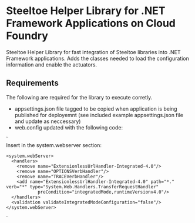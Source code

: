 # Steeltoe Helper Library for .NET Framework Applications on Cloud Foundry

Steeltoe Helper Library for fast integration of Steeltoe libraries into .NET Framework applications. Adds the classes needed to load the configuration information and enable the actuators. 

## Requirements
The following are required for the library to execute corretly.

- appsettings.json file tagged to be copied when application is being published for deployemnt (see included example appsettings.json file and update as neccessary)
- web.config updated with the following code:

`  
    Insert in the system.webserver section:

    <system.webServer>      
      <handlers>    
        <remove name="ExtensionlessUrlHandler-Integrated-4.0"/>      
        <remove name="OPTIONSVerbHandler"/>      
        <remove name="TRACEVerbHandler"/>      
        <add name="ExtensionlessUrlHandler-Integrated-4.0" path="*." verb="*" type="System.Web.Handlers.TransferRequestHandler"
                preCondition="integratedMode,runtimeVersionv4.0"/>      
      </handlers>    
      <validation validateIntegratedModeConfiguration="false"/>    
    </system.webServer>
`
  
